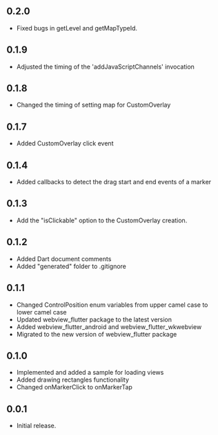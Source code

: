 ## 0.2.0
* Fixed bugs in getLevel and getMapTypeId.
 
## 0.1.9
* Adjusted the timing of the 'addJavaScriptChannels' invocation

## 0.1.8
* Changed the timing of setting map for CustomOverlay

## 0.1.7
* Added CustomOverlay click event

## 0.1.4
* Added callbacks to detect the drag start and end events of a marker

## 0.1.3
* Add the "isClickable" option to the CustomOverlay creation.

## 0.1.2
* Added Dart document comments
* Added "generated" folder to .gitignore

## 0.1.1

* Changed ControlPosition enum variables from upper camel case to lower camel case
* Updated webview_flutter package to the latest version
* Added webview_flutter_android and webview_flutter_wkwebview
* Migrated to the new version of webview_flutter package

## 0.1.0

* Implemented and added a sample for loading views
* Added drawing rectangles functionality
* Changed onMarkerClick to onMarkerTap

## 0.0.1

* Initial release.
